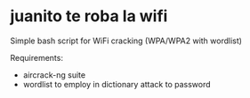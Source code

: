 # juanito te roba la wifi

Simple bash script for WiFi cracking (WPA/WPA2 with wordlist)


Requirements:
- aircrack-ng suite
- wordlist to employ in dictionary attack to password